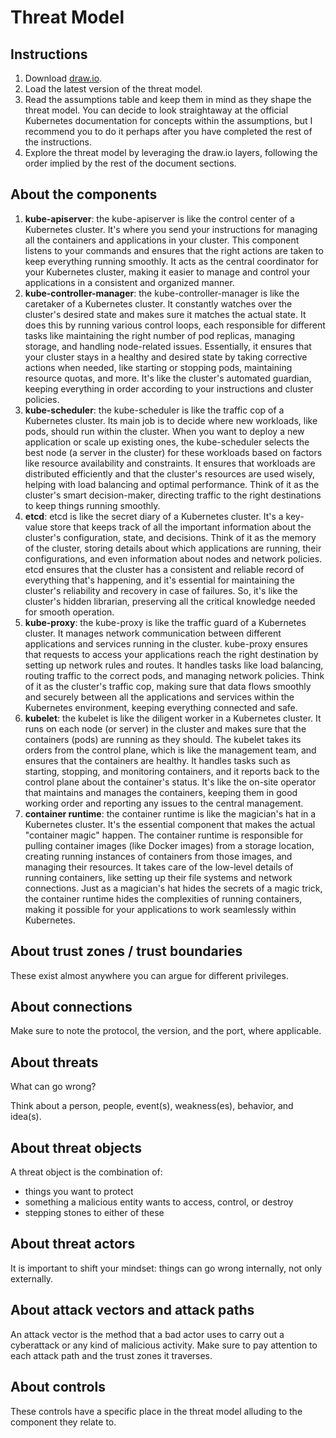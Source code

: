 # Threat Model

## Instructions

1. Download [draw.io](https://www.drawio.com).
2. Load the latest version of the threat model.
3. Read the assumptions table and keep them in mind as they shape the threat model. You can decide to look straightaway at the official Kubernetes documentation for concepts within the assumptions, but I recommend you to do it perhaps after you have completed the rest of the instructions.
4. Explore the threat model by leveraging the draw.io layers, following the order implied by the rest of the document sections.

## About the components

1. **kube-apiserver**: the kube-apiserver is like the control center of a Kubernetes cluster. It's where you send your instructions for managing all the containers and applications in your cluster. This component listens to your commands and ensures that the right actions are taken to keep everything running smoothly. It acts as the central coordinator for your Kubernetes cluster, making it easier to manage and control your applications in a consistent and organized manner.
2. **kube-controller-manager**: the kube-controller-manager is like the caretaker of a Kubernetes cluster. It constantly watches over the cluster's desired state and makes sure it matches the actual state. It does this by running various control loops, each responsible for different tasks like maintaining the right number of pod replicas, managing storage, and handling node-related issues. Essentially, it ensures that your cluster stays in a healthy and desired state by taking corrective actions when needed, like starting or stopping pods, maintaining resource quotas, and more. It's like the cluster's automated guardian, keeping everything in order according to your instructions and cluster policies.
3. **kube-scheduler**: the kube-scheduler is like the traffic cop of a Kubernetes cluster. Its main job is to decide where new workloads, like pods, should run within the cluster. When you want to deploy a new application or scale up existing ones, the kube-scheduler selects the best node (a server in the cluster) for these workloads based on factors like resource availability and constraints. It ensures that workloads are distributed efficiently and that the cluster's resources are used wisely, helping with load balancing and optimal performance. Think of it as the cluster's smart decision-maker, directing traffic to the right destinations to keep things running smoothly.
4. **etcd**: etcd is like the secret diary of a Kubernetes cluster. It's a key-value store that keeps track of all the important information about the cluster's configuration, state, and decisions. Think of it as the memory of the cluster, storing details about which applications are running, their configurations, and even information about nodes and network policies. etcd ensures that the cluster has a consistent and reliable record of everything that's happening, and it's essential for maintaining the cluster's reliability and recovery in case of failures. So, it's like the cluster's hidden librarian, preserving all the critical knowledge needed for smooth operation.
5. **kube-proxy**: the kube-proxy is like the traffic guard of a Kubernetes cluster. It manages network communication between different applications and services running in the cluster. kube-proxy ensures that requests to access your applications reach the right destination by setting up network rules and routes. It handles tasks like load balancing, routing traffic to the correct pods, and managing network policies. Think of it as the cluster's traffic cop, making sure that data flows smoothly and securely between all the applications and services within the Kubernetes environment, keeping everything connected and safe.
6. **kubelet**: the kubelet is like the diligent worker in a Kubernetes cluster. It runs on each node (or server) in the cluster and makes sure that the containers (pods) are running as they should. The kubelet takes its orders from the control plane, which is like the management team, and ensures that the containers are healthy. It handles tasks such as starting, stopping, and monitoring containers, and it reports back to the control plane about the container's status. It's like the on-site operator that maintains and manages the containers, keeping them in good working order and reporting any issues to the central management.
7. **container runtime**: the container runtime is like the magician's hat in a Kubernetes cluster. It's the essential component that makes the actual "container magic" happen. The container runtime is responsible for pulling container images (like Docker images) from a storage location, creating running instances of containers from those images, and managing their resources. It takes care of the low-level details of running containers, like setting up their file systems and network connections. Just as a magician's hat hides the secrets of a magic trick, the container runtime hides the complexities of running containers, making it possible for your applications to work seamlessly within Kubernetes.

## About trust zones / trust boundaries

These exist almost anywhere you can argue for different privileges.

## About connections

Make sure to note the protocol, the version, and the port, where applicable.

## About threats

What can go wrong?

Think about a person, people, event(s), weakness(es), behavior, and idea(s).

## About threat objects

A threat object is the combination of:

- things you want to protect
- something a malicious entity wants to access, control, or destroy
- stepping stones to either of these

## About threat actors

It is important to shift your mindset: things can go wrong internally, not only externally.

## About attack vectors and attack paths

An attack vector is the method that a bad actor uses to carry out a cyberattack or any kind of malicious activity. Make sure to pay attention to each attack path and the trust zones it traverses.

## About controls

These controls have a specific place in the threat model alluding to the component they relate to.
